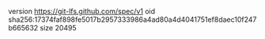 version https://git-lfs.github.com/spec/v1
oid sha256:17374faf898fe5017b2957333986a4ad80a4d4041751ef8daec10f247b665632
size 20495
